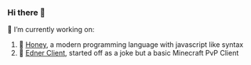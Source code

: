 ### Hi there 🦊

🔭 I’m currently working on:
1) 🐝 [Honey](https://github.com/giachad/honey), a modern programming language with javascript like syntax
2) 👾 [Edner Client](https://github.com/giachad/edner-client), started off as a joke but a basic Minecraft PvP Client
